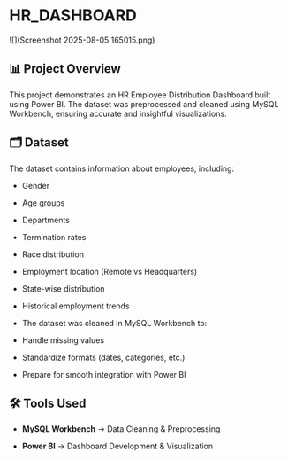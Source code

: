 # HR_DASHBOARD

![](Screenshot 2025-08-05 165015.png)

__📊 Project Overview__
---

This project demonstrates an HR Employee Distribution Dashboard built using Power BI.
The dataset was preprocessed and cleaned using MySQL Workbench, ensuring accurate and insightful visualizations.

__🗂️ Dataset__
---

The dataset contains information about employees, including:

- Gender

- Age groups

- Departments

- Termination rates

- Race distribution

- Employment location (Remote vs Headquarters)

- State-wise distribution

- Historical employment trends

- The dataset was cleaned in MySQL Workbench to:

- Handle missing values

- Standardize formats (dates, categories, etc.)

- Prepare for smooth integration with Power BI

__🛠️ Tools Used__
---

- __MySQL Workbench__ → Data Cleaning & Preprocessing

- __Power BI__ → Dashboard Development & Visualization
